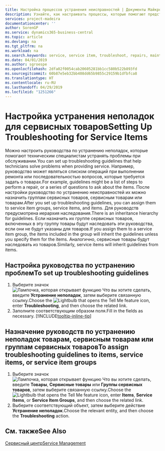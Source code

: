 ```yaml
---
title: Настройка процессов устранения неисправностей | Документы Майкрософт
description: Узнайте, как настраивать процессы, которые помогают представителям по сервисному обслуживанию выявлять и устранять неполадки в сервисных товарах.
services: project-madeira
documentationcenter: ''
author: SorenGP
ms.service: dynamics365-business-central
ms.topic: article
ms.devlang: na
ms.tgt_pltfrm: na
ms.workload: na
ms.search.keywords: service, service item, troubleshoot, repairs, maintenance
ms.date: 04/01/2019
ms.author: sgroespe
ms.openlocfilehash: 2dfa02f0054cab20605281bb1cc580b522b893fd
ms.sourcegitcommit: 60b87e5eb32bb408dd65b9855c29159b1dfbfca8
ms.translationtype: HT
ms.contentlocale: ru-RU
ms.lasthandoff: 04/29/2019
ms.locfileid: "1251266"
---
```

# <a name="setting-up-troubleshooting-for-service-items"></a><span data-ttu-id="fb47f-103">Настройка устранения неполадок для сервисных товаров</span><span class="sxs-lookup"><span data-stu-id="fb47f-103">Setting Up Troubleshooting for Service Items</span></span>
<span data-ttu-id="fb47f-104">Можно настроить руководства по устранению неполадок, которые помогают техническим специалистам устранять проблемы при обслуживании.</span><span class="sxs-lookup"><span data-stu-id="fb47f-104">You can set up troubleshooting guidelines that help technicians solve problems when providing service.</span></span> <span data-ttu-id="fb47f-105">Например, руководство может являться списком операций при выполнении ремонта или последовательностью вопросов, которые требуется задать о товарах.</span><span class="sxs-lookup"><span data-stu-id="fb47f-105">For example, guidelines might be a list of steps to perform a repair, or a series of questions to ask about the items.</span></span> <span data-ttu-id="fb47f-106">После настройки руководство по устранению неисправностей их можно назначить группам сервисных товаров, сервисным товарам или товарам.</span><span class="sxs-lookup"><span data-stu-id="fb47f-106">After you set up troubleshooting guidelines, you can assign them to service item groups, service items, and items.</span></span> <span data-ttu-id="fb47f-107">Для руководств предусмотрена иерархия наследования.</span><span class="sxs-lookup"><span data-stu-id="fb47f-107">There is an inheritance hierarchy for guidelines.</span></span> <span data-ttu-id="fb47f-108">Если назначить их группе сервисных товаров, включенных в эту группу товары будут наследовать эти руководства, если они не будут указаны для товаров.</span><span class="sxs-lookup"><span data-stu-id="fb47f-108">If you assign them to a service item group, the items included in the group will inherit the guidelines unless you specify them for the items.</span></span> <span data-ttu-id="fb47f-109">Аналогично, сервисные товары будут наследовать из товаров.</span><span class="sxs-lookup"><span data-stu-id="fb47f-109">Similarly, service items will inherit guidelines from items.</span></span>  

## <a name="to-set-up-troubleshooting-guidelines"></a><span data-ttu-id="fb47f-110">Настройка руководства по устранению проблем</span><span class="sxs-lookup"><span data-stu-id="fb47f-110">To set up troubleshooting guidelines</span></span>
1. <span data-ttu-id="fb47f-111">Выберите значок ![Лампочка, которая открывает функцию Что вы хотите сделать](media/ui-search/search_small.png "Что вы хотите сделать"), введите **Устранение неполадок**, затем выберите связанную ссылку.</span><span class="sxs-lookup"><span data-stu-id="fb47f-111">Choose the ![Lightbulb that opens the Tell Me feature](media/ui-search/search_small.png "Tell me what you want to do") icon, enter **Troubleshooting**, and then choose the related link.</span></span>  
2. <span data-ttu-id="fb47f-112">Заполните соответствующим образом поля.</span><span class="sxs-lookup"><span data-stu-id="fb47f-112">Fill in the fields as necessary.</span></span> [!INCLUDE[tooltip-inline-tip](includes/tooltip-inline-tip_md.md)]  

## <a name="to-assign-troubleshooting-guidelines-to-items-service-items-or-service-item-groups"></a><span data-ttu-id="fb47f-113">Назначение руководств по устранению неполадок товарам, сервисным товарам или группам сервисных товаров</span><span class="sxs-lookup"><span data-stu-id="fb47f-113">To assign troubleshooting guidelines to items, service items, or service item groups</span></span>
1. <span data-ttu-id="fb47f-114">Выберите значок ![Лампочка, которая открывает функцию Что вы хотите сделать](media/ui-search/search_small.png "Что вы хотите сделать"), введите **Товары**, **Сервисные товары** или **Группы сервисных товаров**, затем выберите связанную ссылку.</span><span class="sxs-lookup"><span data-stu-id="fb47f-114">Choose the ![Lightbulb that opens the Tell Me feature](media/ui-search/search_small.png "Tell me what you want to do") icon, enter **Items**, **Service Items**, or **Service Item Groups**, and then choose the related link.</span></span>  
2. <span data-ttu-id="fb47f-115">Выберите соответствующий объект, затем выберите действие **Устранение неполадок**.</span><span class="sxs-lookup"><span data-stu-id="fb47f-115">Choose the relevant entity, and then choose the **Troubleshooting** action.</span></span>  

## <a name="see-also"></a><span data-ttu-id="fb47f-116">См. также</span><span class="sxs-lookup"><span data-stu-id="fb47f-116">See Also</span></span>
[<span data-ttu-id="fb47f-117">Сервисный центр</span><span class="sxs-lookup"><span data-stu-id="fb47f-117">Service Management</span></span>](service-service.md)